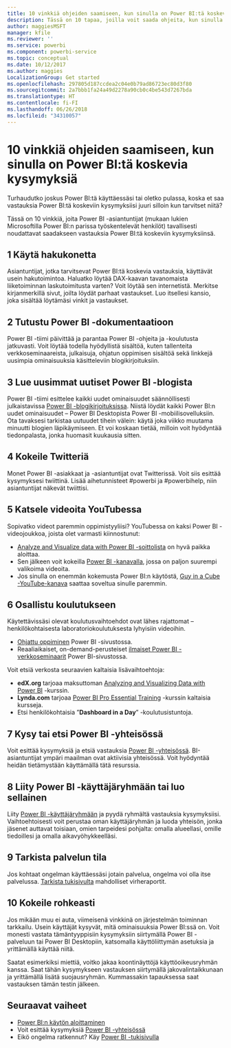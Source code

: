 ```yaml
---
title: 10 vinkkiä ohjeiden saamiseen, kun sinulla on Power BI:tä koskevia kysymyksiä
description: Tässä on 10 tapaa, joilla voit saada ohjeita, kun sinulla on kysyttävää Power BI:n toiminnasta
author: maggiesMSFT
manager: kfile
ms.reviewer: ''
ms.service: powerbi
ms.component: powerbi-service
ms.topic: conceptual
ms.date: 10/12/2017
ms.author: maggies
LocalizationGroup: Get started
ms.openlocfilehash: 297805d187ccdea2c04e0b79ad86723ec80d3f80
ms.sourcegitcommit: 2a7bbb1fa24a49d2278a90cb0c4be543d7267bda
ms.translationtype: HT
ms.contentlocale: fi-FI
ms.lasthandoff: 06/26/2018
ms.locfileid: "34310057"
---
```

# <a name="10-tips-for-getting-help-with-your-power-bi-questions"></a>10 vinkkiä ohjeiden saamiseen, kun sinulla on Power BI:tä koskevia kysymyksiä
Turhaudutko joskus Power BI:tä käyttäessäsi tai oletko pulassa, koska et saa vastauksia Power BI:tä koskeviin kysymyksiisi juuri silloin kun tarvitset niitä? 

Tässä on 10 vinkkiä, joita Power BI -asiantuntijat (mukaan lukien Microsoftilla Power BI:n parissa työskentelevät henkilöt) tavallisesti noudattavat saadakseen vastauksia Power BI:tä koskeviin kysymyksiinsä.

## <a name="1-use-a-search-engine"></a>1 Käytä hakukonetta
Asiantuntijat, jotka tarvitsevat Power BI:tä koskevia vastauksia, käyttävät usein hakutoimintoa. Haluatko löytää DAX-kaavan tavanomaista liiketoiminnan laskutoimitusta varten? Voit löytää sen internetistä. Merkitse kirjanmerkillä sivut, joilta löydät parhaat vastaukset. Luo itsellesi kansio, joka sisältää löytämäsi vinkit ja vastaukset.


## <a name="2-check-the-power-bi-documentation"></a>2 Tutustu Power BI -dokumentaatioon
Power BI -tiimi päivittää ja parantaa Power BI -ohjeita ja -koulutusta jatkuvasti. Voit löytää todella hyödyllistä sisältöä, kuten tallenteita verkkoseminaareista, julkaisuja, ohjatun oppimisen sisältöä sekä linkkejä uusimpia ominaisuuksia käsitteleviin blogikirjoituksiin.

## <a name="3-read-the-power-bi-blog-for-the-latest-news"></a>3 Lue uusimmat uutiset Power BI -blogista
Power BI -tiimi esittelee kaikki uudet ominaisuudet säännöllisesti julkaistavissa [Power BI -blogikirjoituksissa](https://powerbi.microsoft.com/blog/). Niistä löydät kaikki Power BI:n uudet ominaisuudet – Power BI Desktopista Power BI -mobiilisovelluksiin. Ota tavaksesi tarkistaa uutuudet tihein välein: käytä joka viikko muutama minuutti blogien läpikäymiseen. Et voi koskaan tietää, milloin voit hyödyntää tiedonpalasta, jonka huomasit kuukausia sitten.

## <a name="4-try-twitter"></a>4 Kokeile Twitteriä
Monet Power BI -asiakkaat ja -asiantuntijat ovat Twitterissä. Voit siis esittää kysymyksesi twiittinä. Lisää aihetunnisteet #powerbi ja #powerbihelp, niin asiantuntijat näkevät twiittisi.

## <a name="5-watch-videos-on-youtube"></a>5 Katsele videoita YouTubessa
Sopivatko videot paremmin oppimistyyliisi? YouTubessa on kaksi Power BI -videojoukkoa, joista olet varmasti kiinnostunut:

* [Analyze and Visualize data with Power BI -soittolista](https://www.youtube.com/playlist?list=PL1N57mwBHtN0JFoKSR0n-tBkUJHeMP2cP) on hyvä paikka aloittaa.
* Sen jälkeen voit kokeilla [Power BI -kanavalla](https://www.youtube.com/user/mspowerbi/videos), jossa on paljon suurempi valikoima videoita.
* Jos sinulla on enemmän kokemusta Power BI:n käytöstä, [Guy in a Cube -YouTube-kanava](https://www.youtube.com/channel/UCFp1vaKzpfvoGai0vE5VJ0w) saattaa soveltua sinulle paremmin.

## <a name="6-attend-training"></a>6 Osallistu koulutukseen
Käytettävissäsi olevat koulutusvaihtoehdot ovat lähes rajattomat – henkilökohtaisesta laboratoriokoulutuksesta lyhyisiin videoihin.

* [Ohjattu oppiminen](guided-learning/gettingstarted.yml?tutorial-step=1) Power BI -sivustossa.
* Reaaliaikaiset, on-demand-perusteiset [ilmaiset Power BI -verkkoseminaarit](webinars.md) Power BI-sivustossa.

Voit etsiä verkosta seuraavien kaltaisia lisävaihtoehtoja:

* **edX.org** tarjoaa maksuttoman [Analyzing and Visualizing Data with Power BI](https://www.edx.org/course/analyzing-visualizing-data-power-bi-microsoft-dat207x-4) -kurssin.
* **Lynda.com** tarjoaa [Power BI Pro Essential Training](https://www.lynda.com/Power-BI-tutorials/Power-BI-Pro-Essential-Training/485820-2.html) -kurssin kaltaisia kursseja.
* Etsi henkilökohtaisia ”**Dashboard in a Day**” -koulutusistuntoja.

## <a name="7-ask-or-search-in-the-power-bi-community"></a>7 Kysy tai etsi Power BI -yhteisössä
Voit esittää kysymyksiä ja etsiä vastauksia [Power BI -yhteisössä](http://community.powerbi.com). BI-asiantuntijat ympäri maailman ovat aktiivisia yhteisössä. Voit hyödyntää heidän tietämystään käyttämällä tätä resurssia.

## <a name="8-join-or-create-a-power-bi-user-group"></a>8 Liity Power BI -käyttäjäryhmään tai luo sellainen
Liity [Power BI -käyttäjäryhmään](https://community.powerbi.com/t5/Power-BI-User-Groups/ct-p/Groups) ja pyydä ryhmältä vastauksia kysymyksiisi. Vaihtoehtoisesti voit perustaa oman käyttäjäryhmän ja luoda yhteisön, jonka jäsenet auttavat toisiaan, omien tarpeidesi pohjalta: omalla alueellasi, omille tiedoillesi ja omalla aikavyöhykkeelläsi.

## <a name="9-check-the-service-status"></a>9 Tarkista palvelun tila
Jos kohtaat ongelman käyttäessäsi jotain palvelua, ongelma voi olla itse palvelussa. [Tarkista tukisivulta](https://powerbi.microsoft.com/support/) mahdolliset virheraportit.

## <a name="10-just-try-it"></a>10 Kokeile rohkeasti
Jos mikään muu ei auta, viimeisenä vinkkinä on järjestelmän toiminnan tarkkailu. Usein käyttäjät kysyvät, mitä ominaisuuksia Power BI:ssä on. Voit monesti vastata tämäntyyppisiin kysymyksiin siirtymällä Power BI -palveluun tai Power BI Desktopiin, katsomalla käyttöliittymän asetuksia ja yrittämällä käyttää niitä.

Saatat esimerkiksi miettiä, voitko jakaa koontinäyttöjä käyttöoikeusryhmän kanssa. Saat tähän kysymykseen vastauksen siirtymällä jakovalintaikkunaan ja yrittämällä lisätä suojausryhmän. Kummassakin tapauksessa saat vastauksen tämän testin jälkeen.

## <a name="next-steps"></a>Seuraavat vaiheet
* [Power BI:n käytön aloittaminen](service-get-started.md)
* Voit esittää kysymyksiä [Power BI -yhteisössä](http://community.powerbi.com/)
* Eikö ongelma ratkennut? Käy [Power BI -tukisivulla](https://powerbi.microsoft.com/support/)
